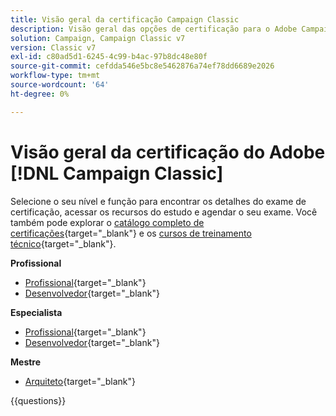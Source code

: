 ```yaml
---
title: Visão geral da certificação Campaign Classic
description: Visão geral das opções de certificação para o Adobe Campaign Classic
solution: Campaign, Campaign Classic v7
version: Classic v7
exl-id: c80ad5d1-6245-4c99-b4ac-97b8dc48e80f
source-git-commit: cefdda546e5bc8e5462876a74ef78dd6689e2026
workflow-type: tm+mt
source-wordcount: '64'
ht-degree: 0%

---
```


# Visão geral da certificação do Adobe [!DNL Campaign Classic]

Selecione o seu nível e função para encontrar os detalhes do exame de certificação, acessar os recursos do estudo e agendar o seu exame. Você também pode explorar o [catálogo completo de certificações](https://certification.adobe.com/certifications){target="_blank"} e os [cursos de treinamento técnico](https://certification.adobe.com/courses/?/courses){target="_blank"}.

**Profissional**

* [Profissional](https://certification.adobe.com/certification/campaign-classic-business-practitioner-professional){target="_blank"} <!--AD0-E329-->
* [Desenvolvedor](https://certification.adobe.com/certification/developer-professional){target="_blank"} <!--AD0-E331-->

**Especialista**

* [Profissional](https://certification.adobe.com/certification/campaign-classic-business-practitioner-expert){target="_blank"} <!--AD0-E327-->
* [Desenvolvedor](https://certification.adobe.com/certification/campaign-classic-developer-expert){target="_blank"} <!--AD0-E330-->

**Mestre**

* [Arquiteto](https://certification.adobe.com/certification/campaign-classic-architect-master){target="_blank"} <!--AD0-E328-->

{{questions}}


